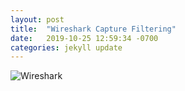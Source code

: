 ```yaml
---
layout: post
title:  "Wireshark Capture Filtering"
date:   2019-10-25 12:59:34 -0700
categories: jekyll update
---
```

 
![Wireshark](Capture1.jpg)